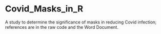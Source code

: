 # Covid_Masks_in_R
A study to determine the significance of masks in reducing Covid infection; references are in the raw code and the Word Document. 
